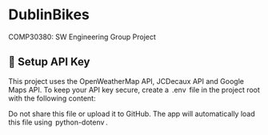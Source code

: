 # DublinBikes
COMP30380: SW Engineering Group Project

## 🔐 Setup API Key
This project uses the OpenWeatherMap API, JCDecaux API and Google Maps API. To keep your API key secure, create a ⁠ .env ⁠ file in the project root with the following content:

Do not share this file or upload it to GitHub. The app will automatically load this file using ⁠ python-dotenv ⁠.